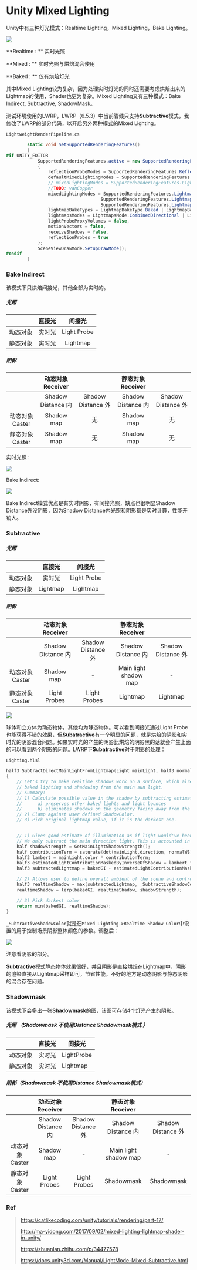 # Unity Mixed Lighting

Unity中有三种灯光模式：Realtime Lighting，Mixed Lighting，Bake Lighting。

![](./images/Mix_00.png)

**Realtime : ** 实时光照

**Mixed : ** 实时光照与烘焙混合使用

**Baked : ** 仅有烘焙灯光

其中Mixed Lighting较为复杂，因为处理实时灯光的同时还需要考虑烘焙出来的Lightmap的使用，Shader也更为复杂。Mixed Lighting又有三种模式：Bake Indirect, Subtractive, ShadowMask。

测试环境使用的LWRP，LWRP（6.5.3）中当前管线只支持**Subtractive**模式，我修改了LWRP的部分代码，以开启另外两种模式的Mixed Lighting。

`LightweightRenderPipeline.cs`

```c#
        static void SetSupportedRenderingFeatures()
        {
#if UNITY_EDITOR
            SupportedRenderingFeatures.active = new SupportedRenderingFeatures()
            {
                reflectionProbeModes = SupportedRenderingFeatures.ReflectionProbeModes.None,
                defaultMixedLightingModes = SupportedRenderingFeatures.LightmapMixedBakeModes.Subtractive,
                // mixedLightingModes = SupportedRenderingFeatures.LightmapMixedBakeModes.Subtractive,
                //TODO: vanCopper
                mixedLightingModes = SupportedRenderingFeatures.LightmapMixedBakeModes.Subtractive | 
                                    SupportedRenderingFeatures.LightmapMixedBakeModes.IndirectOnly |
                                    SupportedRenderingFeatures.LightmapMixedBakeModes.Shadowmask,
                lightmapBakeTypes = LightmapBakeType.Baked | LightmapBakeType.Mixed,
                lightmapsModes = LightmapsMode.CombinedDirectional | LightmapsMode.NonDirectional,
                lightProbeProxyVolumes = false,
                motionVectors = false,
                receiveShadows = false,
                reflectionProbes = true
            };
            SceneViewDrawMode.SetupDrawMode();
#endif
        }
```

### Bake Indirect

该模式下只烘焙间接光，其他全部为实时的。

##### 光照

|          | 直接光 |   间接光    |
| :------: | :----: | :---------: |
| 动态对象 | 实时光 | Light Probe |
| 静态对象 | 实时光 |  Lightmap   |

##### 阴影

|                 | 动态对象 Receiver  |                    | 静态对象 Receiver  |                    |
| :-------------: | :----------------: | :----------------: | :----------------: | :----------------: |
|                 | Shadow Distance 内 | Shadow Distance 外 | Shadow Distance 内 | Shadow Distance 外 |
| 动态对象 Caster |     Shadow map     |         无         |     Shadow map     |         无         |
| 静态对象 Caster |     Shadow map     |         无         |     Shadow map     |         无         |

实时光照 : 

![](./images/Mix_01.png)

Bake Indirect:

![](./images/Mix_02.png)

Bake Indirect模式优点是有实时阴影，有间接光照，缺点也很明显Shadow Distance外没阴影，因为Shadow Distance内光照和阴影都是实时计算，性能开销大。

### Subtractive

##### 光照

|          |  直接光  |   间接光    |
| :------: | :------: | :---------: |
| 动态对象 |  实时光  | Light Probe |
| 静态对象 | Lightmap |  Lightmap   |

##### 阴影

|                 | 动态对象 Receiver  |                    |   静态对象 Receiver   |                    |
| :-------------: | :----------------: | :----------------: | :-------------------: | :----------------: |
|                 | Shadow Distance 内 | Shadow Distance 外 |  Shadow Distance 内   | Shadow Distance 外 |
| 动态对象 Caster |     Shadow map     |         -          | Main light shadow map |         -          |
| 静态对象 Caster |    Light Probes    |    Light Probes    |       Lightmap        |      Lightmap      |

![](./images/Mix_03.gif)

球体和立方体为动态物体，其他均为静态物体。可以看到间接光通过Light Probe也能获得不错的效果，但**Subatractive**有一个明显的问题，就是烘焙的阴影和实时光的阴影混合问题。如果实时光的产生的阴影比烘焙的阴影黑的话就会产生上面的可以看到两个阴影的问题。LWRP下**Subatractive**对于阴影的处理：

`Lighting.hlsl`

```c
half3 SubtractDirectMainLightFromLightmap(Light mainLight, half3 normalWS, half3 bakedGI)
{
    // Let's try to make realtime shadows work on a surface, which already contains
    // baked lighting and shadowing from the main sun light.
    // Summary:
    // 1) Calculate possible value in the shadow by subtracting estimated light contribution from the places occluded by realtime shadow:
    //      a) preserves other baked lights and light bounces
    //      b) eliminates shadows on the geometry facing away from the light
    // 2) Clamp against user defined ShadowColor.
    // 3) Pick original lightmap value, if it is the darkest one.


    // 1) Gives good estimate of illumination as if light would've been shadowed during the bake.
    // We only subtract the main direction light. This is accounted in the contribution term below.
    half shadowStrength = GetMainLightShadowStrength();
    half contributionTerm = saturate(dot(mainLight.direction, normalWS));
    half3 lambert = mainLight.color * contributionTerm;
    half3 estimatedLightContributionMaskedByInverseOfShadow = lambert * (1.0 - mainLight.shadowAttenuation);
    half3 subtractedLightmap = bakedGI - estimatedLightContributionMaskedByInverseOfShadow;

    // 2) Allows user to define overall ambient of the scene and control situation when realtime shadow becomes too dark.
    half3 realtimeShadow = max(subtractedLightmap, _SubtractiveShadowColor.xyz);
    realtimeShadow = lerp(bakedGI, realtimeShadow, shadowStrength);

    // 3) Pick darkest color
    return min(bakedGI, realtimeShadow);
}
```

`_SubtractiveShadowColor`就是在`Mixed Lighting->Realtime Shadow Color`中设置的用于控制场景阴影整体颜色的参数。调整后：

![](./images/Mix_04.gif)

注意看阴影的部分。

**Subtractive**模式静态物体效果很好，并且阴影是直接烘焙在Lightmap中，阴影的渲染直接从Lightmap采样即可，节省性能。不好的地方是动态阴影与静态阴影的混合存在问题。

### Shadowmask

该模式下会多出一张**Shadowmask**的图，该图可存储4个灯光产生的阴影。



##### 光照 （Shadowmask 不使用Distance Shadowmask模式 ）

|          | 直接光 | 间接光     |
| :------: | ------ | ---------- |
| 动态对象 | 实时光 | LightProbe |
| 静态对象 | 实时光 | Lightmap   |

##### 阴影（Shadowmask 不使用Distance Shadowmask模式）

|                 | 动态对象 Receiver  |                    |   静态对象 Receiver   |                    |
| :-------------: | :----------------: | :----------------: | :-------------------: | :----------------: |
|                 | Shadow Distance 内 | Shadow Distance 外 |  Shadow Distance 内   | Shadow Distance 外 |
| 动态对象 Caster |     Shadow map     |         -          | Main light shadow map |         -          |
| 静态对象 Caster |    Light Probes    |    Light Probes    |      Shadowmask       |     Shadowmask     |



### Ref

>https://catlikecoding.com/unity/tutorials/rendering/part-17/
>
>http://ma-yidong.com/2017/09/02/mixed-lighting-lightmap-shader-in-unity/
>
>https://zhuanlan.zhihu.com/p/34477578
>
>https://docs.unity3d.com/Manual/LightMode-Mixed-Subtractive.html

